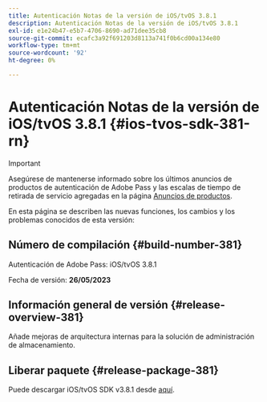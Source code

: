 ```yaml
---
title: Autenticación Notas de la versión de iOS/tvOS 3.8.1
description: Autenticación Notas de la versión de iOS/tvOS 3.8.1
exl-id: e1e24b47-e5b7-4706-8690-ad71dee35cb8
source-git-commit: ecafc3a92f691203d8113a741f0b6cd00a134e80
workflow-type: tm+mt
source-wordcount: '92'
ht-degree: 0%

---
```


# Autenticación Notas de la versión de iOS/tvOS 3.8.1 {#ios-tvos-sdk-381-rn}

>[!IMPORTANT]
>
> Asegúrese de mantenerse informado sobre los últimos anuncios de productos de autenticación de Adobe Pass y las escalas de tiempo de retirada de servicio agregadas en la página [Anuncios de productos](/help/authentication/product-announcements.md).

En esta página se describen las nuevas funciones, los cambios y los problemas conocidos de esta versión:

## Número de compilación {#build-number-381}

Autenticación de Adobe Pass: iOS/tvOS 3.8.1

Fecha de versión: **26/05/2023**

## Información general de versión {#release-overview-381}

Añade mejoras de arquitectura internas para la solución de administración de almacenamiento.

## Liberar paquete {#release-package-381}

Puede descargar iOS/tvOS SDK v3.8.1 desde [aquí](https://tve.zendesk.com/hc/en-us/articles/204963209).
